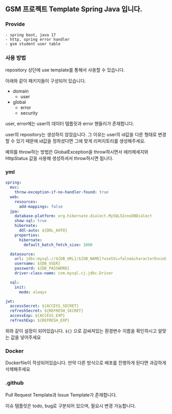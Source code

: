 ## GSM 프로젝트 Template Spring Java 입니다.

### Provide
```
- spring boot, java 17
- http, spring error handler
- gsm student user table
```

### 사용 방법
repository 상단에 use template를 통해서 사용할 수 있습니다.

아래와 같이 패키지들이 구성되어 있습니다.

- domain
  - user
- global
  - error
  - security

user, error에는 user의 데이터 템플릿과 error 핸들러가 존재합니다.

user의 repository는 생성하지 않았습니다. 그 이유는 user의 id값을 다른 형태로 변경할 수 있기 때문에 id값을 정하셨다면 그에 맞게 리퍼지토리를 생성해주세요.

예외를 throw하는 방법은 GlobalException을 throw하시면서 에러메세지와 HttpStatus 값을 사용해 생성하셔서 throw하시면 됩니다.

### yml 

```yml
spring:
  mvc:
    throw-exception-if-no-handler-found: true
  web:
    resources:
      add-mappings: false
  jpa:
    database-platform: org.hibernate.dialect.MySQL5InnoDBDialect
    show-sql: true
    hibernate:
      ddl-auto: ${DDL_AUTO}
    properties:
      hibernate:
        default_batch_fetch_size: 1000

  datasource:
    url: jdbc:mysql://${DB_URL}/${DB_NAME}?useSSL=false&characterEncoding=UTF-8&serverTimezone=Asia/Seoul&allowPublicKeyRetrieval=true
    username: ${DB_USER}
    password: ${DB_PASSWORD}
    driver-class-name: com.mysql.cj.jdbc.Driver

  sql:
    init:
      mode: always

jwt:
  accessSecret: ${ACCESS_SECRET}
  refreshSecret: ${REFRESH_SECRET}
  accessExp: ${ACCESS_EXP}
  refreshExp: ${REFRESH_EXP}
```

위와 같이 설정이 되어있습니다. `${}` 으로 감싸져있는 환경변수 이름을 확인하시고 알맞는 값을 넣어주세요

### Docker

Dockerfile이 작성되어있습니다. 만약 다른 방식으로 배포를 진행하게 된다면 과감하게 삭제해주세요

### .github

Pull Request Template과 Issue Template가 존재합니다.

이슈 템플릿은 todo, bug로 구분되어 있으며, 필요시 변경 가능합니다.